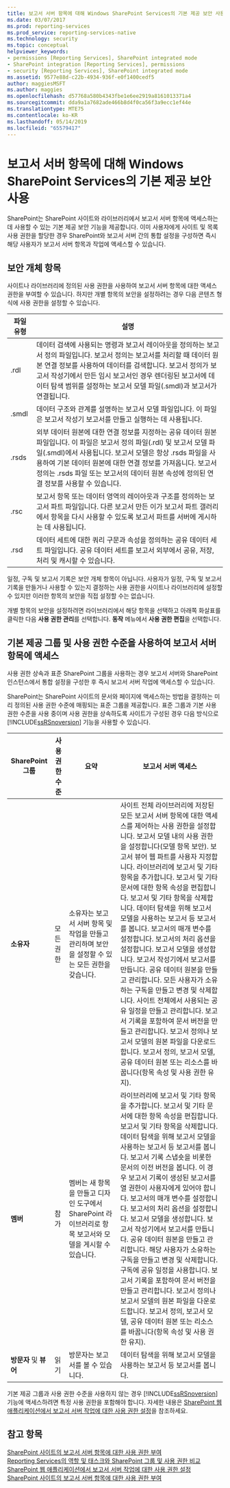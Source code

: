 ```yaml
---
title: 보고서 서버 항목에 대해 Windows SharePoint Services의 기본 제공 보안 사용 | Microsoft Docs
ms.date: 03/07/2017
ms.prod: reporting-services
ms.prod_service: reporting-services-native
ms.technology: security
ms.topic: conceptual
helpviewer_keywords:
- permissions [Reporting Services], SharePoint integrated mode
- SharePoint integration [Reporting Services], permissions
- security [Reporting Services], SharePoint integrated mode
ms.assetid: 9577e88d-c22b-4934-936f-e0f1400cedf5
author: maggiesMSFT
ms.author: maggies
ms.openlocfilehash: d57768a580b4343fbe1e6ee2919a8161013371a4
ms.sourcegitcommit: dda9a1a7682ade466b8d4f0ca56f3a9ecc1ef44e
ms.translationtype: MTE75
ms.contentlocale: ko-KR
ms.lasthandoff: 05/14/2019
ms.locfileid: "65579417"
---
```

# <a name="use-built-in-security-in-windows-sharepoint-services-for-report-server-items"></a>보고서 서버 항목에 대해 Windows SharePoint Services의 기본 제공 보안 사용
  SharePoint는 SharePoint 사이트와 라이브러리에서 보고서 서버 항목에 액세스하는 데 사용할 수 있는 기본 제공 보안 기능을 제공합니다. 이미 사용자에게 사이트 및 목록 사용 권한을 할당한 경우 SharePoint와 보고서 서버 간의 통합 설정을 구성하면 즉시 해당 사용자가 보고서 서버 항목과 작업에 액세스할 수 있습니다.  
  
## <a name="securable-items"></a>보안 개체 항목  
 사이트나 라이브러리에 정의된 사용 권한을 사용하여 보고서 서버 항목에 대한 액세스 권한을 부여할 수 있습니다. 하지만 개별 항목의 보안을 설정하려는 경우 다음 콘텐츠 형식에 사용 권한을 설정할 수 있습니다.  
  
|파일 유형|설명|  
|---------------|-----------------|  
|.rdl|데이터 검색에 사용되는 명령과 보고서 레이아웃을 정의하는 보고서 정의 파일입니다. 보고서 정의는 보고서를 처리할 때 데이터 원본 연결 정보를 사용하여 데이터를 검색합니다. 보고서 정의가 보고서 작성기에서 만든 임시 보고서인 경우 렌더링된 보고서에 데이터 탐색 범위를 설정하는 보고서 모델 파일(.smdl)과 보고서가 연결됩니다.|  
|.smdl|데이터 구조와 관계를 설명하는 보고서 모델 파일입니다. 이 파일은 보고서 작성기 보고서를 만들고 실행하는 데 사용됩니다.|  
|.rsds|외부 데이터 원본에 대한 연결 정보를 지정하는 공유 데이터 원본 파일입니다. 이 파일은 보고서 정의 파일(.rdl) 및 보고서 모델 파일(.smdl)에서 사용됩니다. 보고서 모델은 항상 .rsds 파일을 사용하여 기본 데이터 원본에 대한 연결 정보를 가져옵니다. 보고서 정의는 .rsds 파일 또는 보고서의 데이터 원본 속성에 정의된 연결 정보를 사용할 수 있습니다.|  
|.rsc|보고서 항목 또는 데이터 영역의 레이아웃과 구조를 정의하는 보고서 파트 파일입니다. 다른 보고서 만든 이가 보고서 파트 갤러리에서 항목을 다시 사용할 수 있도록 보고서 파트를 서버에 게시하는 데 사용됩니다.|  
|.rsd|데이터 세트에 대한 쿼리 구문과 속성을 정의하는 공유 데이터 세트 파일입니다. 공유 데이터 세트를 보고서 외부에서 공유, 저장, 처리 및 캐시할 수 있습니다.|  
  
 일정, 구독 및 보고서 기록은 보안 개체 항목이 아닙니다. 사용자가 일정, 구독 및 보고서 기록을 만들거나 사용할 수 있는지 결정하는 사용 권한을 사이트나 라이브러리에 설정할 수 있지만 이러한 항목의 보안을 직접 설정할 수는 없습니다.  
  
 개별 항목의 보안을 설정하려면 라이브러리에서 해당 항목을 선택하고 아래쪽 화살표를 클릭한 다음 **사용 권한 관리**를 선택합니다. **동작** 메뉴에서 **사용 권한 편집**을 선택합니다.  
  
## <a name="using-built-in-groups-and-permission-levels-to-access-report-server-items"></a>기본 제공 그룹 및 사용 권한 수준을 사용하여 보고서 서버 항목에 액세스  
 사용 권한 상속과 표준 SharePoint 그룹을 사용하는 경우 보고서 서버와 SharePoint 인스턴스에서 통합 설정을 구성한 후 즉시 보고서 서버 작업에 액세스할 수 있습니다.  
  
 SharePoint는 SharePoint 사이트의 문서와 페이지에 액세스하는 방법을 결정하는 미리 정의된 사용 권한 수준에 매핑되는 표준 그룹을 제공합니다. 표준 그룹과 기본 사용 권한 수준을 사용 중이며 사용 권한을 상속하도록 사이트가 구성된 경우 다음 방식으로 [!INCLUDE[ssRSnoversion](../../includes/ssrsnoversion-md.md)] 기능을 사용할 수 있습니다.  
  
|**SharePoint 그룹**|**사용 권한 수준**|**요약**|**보고서 서버 액세스**|  
|---------------------------|--------------------------|-----------------|------------------------------|  
|**소유자**|모든 권한|소유자는 보고서 서버 항목 및 작업을 만들고 관리하며 보안을 설정할 수 있는 모든 권한을 갖습니다.|사이트 전체 라이브러리에 저장된 모든 보고서 서버 항목에 대한 액세스를 제어하는 사용 권한을 설정합니다. 보고서 모델 내의 사용 권한을 설정합니다(모델 항목 보안). 보고서 뷰어 웹 파트를 사용자 지정합니다. 라이브러리에 보고서 및 기타 항목을 추가합니다. 보고서 및 기타 문서에 대한 항목 속성을 편집합니다. 보고서 및 기타 항목을 삭제합니다. 데이터 탐색을 위해 보고서 모델을 사용하는 보고서 등 보고서를 봅니다. 보고서의 매개 변수를 설정합니다. 보고서의 처리 옵션을 설정합니다. 보고서 모델을 생성합니다. 보고서 작성기에서 보고서를 만듭니다. 공유 데이터 원본을 만들고 관리합니다. 모든 사용자가 소유하는 구독을 만들고 변경 및 삭제합니다. 사이트 전체에서 사용되는 공유 일정을 만들고 관리합니다. 보고서 기록을 포함하여 문서 버전을 만들고 관리합니다. 보고서 정의나 보고서 모델의 원본 파일을 다운로드합니다. 보고서 정의, 보고서 모델, 공유 데이터 원본 또는 리소스를 바꿉니다(항목 속성 및 사용 권한 유지).|  
|**멤버**|참가|멤버는 새 항목을 만들고 디자인 도구에서 SharePoint 라이브러리로 항목 보고서와 모델을 게시할 수 있습니다.|라이브러리에 보고서 및 기타 항목을 추가합니다. 보고서 및 기타 문서에 대한 항목 속성을 편집합니다. 보고서 및 기타 항목을 삭제합니다. 데이터 탐색을 위해 보고서 모델을 사용하는 보고서 등 보고서를 봅니다. 보고서 기록 스냅숏을 비롯한 문서의 이전 버전을 봅니다. 이 경우 보고서 기록이 생성된 보고서를 열 권한이 사용자에게 있어야 합니다. 보고서의 매개 변수를 설정합니다. 보고서의 처리 옵션을 설정합니다. 보고서 모델을 생성합니다. 보고서 작성기에서 보고서를 만듭니다. 공유 데이터 원본을 만들고 관리합니다. 해당 사용자가 소유하는 구독을 만들고 변경 및 삭제합니다. 구독에 공유 일정을 사용합니다. 보고서 기록을 포함하여 문서 버전을 만들고 관리합니다. 보고서 정의나 보고서 모델의 원본 파일을 다운로드합니다. 보고서 정의, 보고서 모델, 공유 데이터 원본 또는 리소스를 바꿉니다(항목 속성 및 사용 권한 유지).|  
|**방문자** 및 **뷰어**|읽기|방문자는 보고서를 볼 수 있습니다.|데이터 탐색을 위해 보고서 모델을 사용하는 보고서 등 보고서를 봅니다.|  
  
 기본 제공 그룹과 사용 권한 수준을 사용하지 않는 경우 [!INCLUDE[ssRSnoversion](../../includes/ssrsnoversion-md.md)] 기능에 액세스하려면 특정 사용 권한을 포함해야 합니다. 자세한 내용은 [SharePoint 웹 애플리케이션에서 보고서 서버 작업에 대한 사용 권한 설정](../../reporting-services/security/set-permissions-for-report-server-operations-in-a-sharepoint-web-application.md)을 참조하세요.  
  
## <a name="see-also"></a>참고 항목  
 [SharePoint 사이트의 보고서 서버 항목에 대한 사용 권한 부여](../../reporting-services/security/granting-permissions-on-report-server-items-on-a-sharepoint-site.md)   
 [Reporting Services의 역할 및 태스크와 SharePoint 그룹 및 사용 권한 비교](../../reporting-services/security/reporting-services-roles-tasks-vs-sharepoint-groups-permissions.md)   
 [SharePoint 웹 애플리케이션에서 보고서 서버 작업에 대한 사용 권한 설정](../../reporting-services/security/set-permissions-for-report-server-operations-in-a-sharepoint-web-application.md)   
 [SharePoint 사이트의 보고서 서버 항목에 대한 사용 권한 부여](../../reporting-services/security/granting-permissions-on-report-server-items-on-a-sharepoint-site.md)  
  
  
